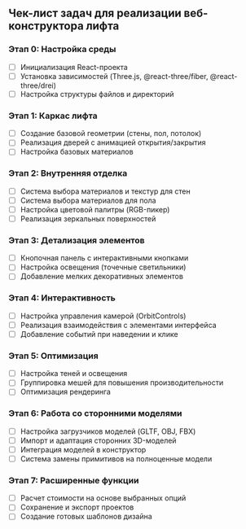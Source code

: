 ## Чек-лист задач для реализации веб-конструктора лифта
### Этап 0: Настройка среды

- [ ] Инициализация React-проекта
- [ ] Установка зависимостей (Three.js, @react-three/fiber, @react-three/drei)
- [ ] Настройка структуры файлов и директорий

### Этап 1: Каркас лифта

- [ ] Создание базовой геометрии (стены, пол, потолок)
- [ ] Реализация дверей с анимацией открытия/закрытия
- [ ] Настройка базовых материалов

### Этап 2: Внутренняя отделка

- [ ] Система выбора материалов и текстур для стен
- [ ] Система выбора материалов для пола
- [ ] Настройка цветовой палитры (RGB-пикер)
- [ ] Реализация зеркальных поверхностей

### Этап 3: Детализация элементов

- [ ] Кнопочная панель с интерактивными кнопками
- [ ] Настройка освещения (точечные светильники)
- [ ] Добавление мелких декоративных элементов

### Этап 4: Интерактивность

- [ ] Настройка управления камерой (OrbitControls)
- [ ] Реализация взаимодействия с элементами интерфейса
- [ ] Добавление событий при наведении и клике

### Этап 5: Оптимизация

- [ ] Настройка теней и освещения
- [ ] Группировка мешей для повышения производительности
- [ ] Оптимизация рендеринга

### Этап 6: Работа со сторонними моделями

- [ ] Настройка загрузчиков моделей (GLTF, OBJ, FBX)
- [ ] Импорт и адаптация сторонних 3D-моделей
- [ ] Интеграция моделей в конструктор
- [ ] Система замены примитивов на полноценные модели

### Этап 7: Расширенные функции

- [ ] Расчет стоимости на основе выбранных опций
- [ ] Сохранение и экспорт проектов
- [ ] Создание готовых шаблонов дизайна